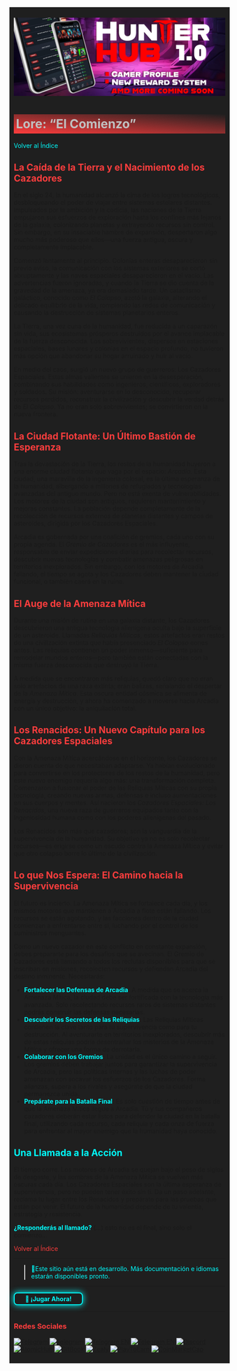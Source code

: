 <div style="background-color:#1F1F1F; padding:10px;">

![Space Hunters: Reborn](../../../static/img/Baanner_top_3.jpg)
# <div style="background: linear-gradient(185deg, #1F1F1F, #FF3D3D); padding: 5px; color: #FFFFFF;"><span style="color:#c0c0c0"> Lore: “El Comienzo”
[<span style="color:#00FFFF">Volver al Índice</span>](../00-index.md)
## <span style="color:#FF3D3D">La Caída de la Tierra y el Nacimiento de los Cazadores
En el siglo 24, la humanidad alcanzó la cima de los logros tecnológicos, desbloqueando el poder de viajar entre sistemas estelares distantes. Impulsados por la ambición y la codicia, las naciones de la Tierra empujaron sus esfuerzos de exploración hasta los confines más lejanos de la galaxia, colonizando planetas y extrayendo recursos sin control. Sin embargo, en su insaciable hambre de expansión, despertaron algo mucho más poderoso que ellos—una fuerza antigua, oscura y completamente implacable.

Comenzó lentamente al principio. Colonias enteras desaparecieron sin previo aviso, la comunicación con los sistemas exteriores se cortó abruptamente y las naves espaciales desaparecieron en el vacío. Las advertencias fueron ignoradas, y cuando la Tierra se dio cuenta de la gravedad de la amenaza, ya era demasiado tarde. Un cataclismo galáctico, conocido como *El Colapso*, azotó la galaxia, alterando el delicado equilibrio de la vida, rompiendo las redes de comunicación y causando la destrucción de sistemas planetarios enteros.

La Tierra, una vez cuna de la humanidad, fue reducida a un caparazón sin vida, sus ecosistemas prósperos destruidos por el avance implacable de la fuerza desconocida. Los sobrevivientes, dispersos en estaciones espaciales, bases lunares y colonias en el espacio profundo, no tuvieron más opción que abandonar su hogar arruinado y huir al vacío.

En medio del caos, surgió un nuevo grupo de guerreros: Los Cazadores Espaciales. Estas almas valientes se unieron en la desesperación, combinando sus habilidades como ingenieros, científicos, exploradores y soldados. Su misión: aventurarse en lo desconocido, recuperar recursos perdidos, reconstruir la civilización y descubrir la verdad detrás de *El Colapso*. Ya no eran solo sobrevivientes; se convirtieron en la nueva frontera.

## <span style="color:#FF3D3D">La Ciudad Flotante: Un Último Bastión de Esperanza
Tras la devastación de la Tierra, los restos de la humanidad huyeron a una enorme ciudad flotante que vaga por el espacio: *Arcadia*. Esta ciudad, una maravilla de la ingeniería colosal, es la última esperanza de la humanidad, albergando a millones de refugiados y tecnologías avanzadas del antiguo mundo. Pero no está exenta de vulnerabilidades. Los motores de la ciudad son antiguos, requieren mantenimiento y mejoras constantes. La población depende completamente de la recolección de recursos externos de planetas distantes y campos de asteroides, dirigida por los Cazadores Espaciales.

Arcadia es gobernada por una coalición de gremios, cada uno con su propia agenda. El *Gremio de Cazadores* es el más influyente, responsable de enviar expediciones diarias para recolectar recursos, descubrir nuevas tecnologías y combatir amenazas peligrosas en territorios inexplorados. Sin embargo, con los motores de Arcadia fallando, el tiempo se agota y los Cazadores deben mantener la ciudad funcional, o también caerá en la ruina.

## <span style="color:#FF3D3D">El Auge de la Amenaza Mítica
Durante una misión de rutina en una galaxia distante, los Cazadores descubrieron una antigua tecnología alienígena oculta bajo la superficie de un asteroide. Llamadas *Reliquias Míticas*, estos artefactos eran restos de una civilización extinta que había presenciado *El Colapso* eones antes. Las reliquias contienen un poder inmenso—suficiente para remodelar mundos enteros—pero también están conectadas con la misma fuerza desconocida que destruyó la Tierra.

A medida que se encontraron más reliquias, quedó claro que no eran solo artefactos de una raza extinta; eran balizas, señalando el despertar de la *Amenaza Mítica*. Esta oscura entidad cósmica se alimenta de energía y destrucción, y ahora ha comenzado a moverse hacia Arcadia con un único objetivo: la aniquilación total.

## <span style="color:#FF3D3D">Los Renacidos: Un Nuevo Capítulo para los Cazadores Espaciales
Con la Amenaza Mítica acercándose en el horizonte, los Cazadores se dieron cuenta de que necesitaban adaptarse. Ya habían evolucionado para convertirse en los protectores de los restos de la humanidad, pero este nuevo enemigo requería algo más: una transformación completa. Comenzaron a fusionar el poder de las Reliquias Míticas con su propia tecnología, creando nuevas armas, defensas e incluso aumentaciones en sus cuerpos y mentes. Así nacieron los *Cazadores Espaciales: Los Renacidos*, una nueva raza de guerreros equipados tanto con la ingeniosidad humana como con los poderes alienígenas del pasado.

Los Renacidos son más que cazadores; son la vanguardia de la supervivencia de la humanidad. Su objetivo ya no es solo recolectar recursos—es erigirse como un escudo contra la Amenaza Mítica y evitar que otro colapso borre lo último de la civilización.

## <span style="color:#FF3D3D">Lo que Nos Espera: El Camino hacia la Supervivencia
El futuro es incierto. La Amenaza Mítica se fortalece cada día, y los mismos motores que mantienen a Arcadia a flote están fallando. Los recursos se están agotando, y las facciones dentro de la ciudad comienzan a enfrentarse entre sí, luchando por el control de los suministros menguantes.

Como un nuevo cazador en este conflicto en constante expansión, debes prepararte para los desafíos que se avecinan. El Gremio de Cazadores está llamando a todos los reclutas disponibles para que se inscriban en misiones, recolecten recursos y defiendan Arcadia del destino inminente. Necesitarás:

- **<span style="color:#00FFFF">Fortalecer las Defensas de Arcadia**: A medida que se acerca la Amenaza Mítica, la ciudad debe ser fortificada con la tecnología más avanzada. Solo recolectando recursos raros de sistemas distantes podrás construir las defensas necesarias.
- **<span style="color:#00FFFF">Descubrir los Secretos de las Reliquias**: Las Reliquias Míticas contienen la clave tanto para tu supervivencia como para tu destrucción. Al aventurarte en territorios inexplorados, descubrir más de estas reliquias podría desentrañar los misterios de la Amenaza Mítica y ofrecer una forma de derrotarla.
- **<span style="color:#00FFFF">Colaborar con los Gremios**: La unidad es el único camino a seguir. Los gremios deben trabajar juntos para garantizar la supervivencia de Arcadia, pero las políticas internas y las luchas de poder amenazan con socavar los esfuerzos de los Cazadores. Forma alianzas, supera a los rivales y asegúrate de que la ciudad permanezca unida.
- **<span style="color:#00FFFF">Prepárate para la Batalla Final**: Es solo cuestión de tiempo antes de que la Amenaza Mítica llegue a Arcadia. Tú y tus compañeros cazadores deberán estar listos para defender la ciudad en la batalla final, utilizando cada recurso, cada reliquia y cada onza de fuerza para enfrentar al mayor enemigo que la humanidad haya conocido.

## <span style="color:#00FFFF">Una Llamada a la Acción
El tiempo corre. Los motores de Arcadia se quejan bajo el peso de siglos de desgaste, y las sombras de la Amenaza Mítica se vuelven más oscuras cada día. Los Cazadores Espaciales son la última esperanza de supervivencia, pero no pueden tener éxito sin ti. Da un paso adelante, reclama tu lugar entre los Renacidos y prepárate para las pruebas que están por venir. El futuro de la humanidad depende de tu valentía, estrategia y resistencia.

**<span style="color:#00FFFF">¿Responderás al llamado?**
(...) esto no es el final, sino solo el comienzo...


[<span style="color:#FF3D3D">Volver al Índice</span>](../00-index.md)
<hr>

><span style="color:#00FFFF"> 🔧Este sitio aún está en desarrollo. Más documentación e idiomas estarán disponibles pronto.</span>
<hr>
<a href="https://spacehunters.online" style="text-decoration:none;">
  <div style="display:inline-block; padding:4px 24px; background-color:#1F1F1F; color:#00FFFF; border: 2px solid #00FFFF; border-radius:8px; font-weight:bold; box-shadow: 0px 0px 15px #00FFFF; transition: background-color 0.3s, box-shadow 0.3s;">
    🚀 ¡Jugar Ahora!
  </div>
</a>

<style>
  a:hover div {
    background-color: #00FFFF;
    color: #1F1F1F;
    box-shadow: 0px 0px 25px #00FFFF;
  }
</style>
****

### <span style="color:#FF3D3D">Redes Sociales</span>

[![Telegram](https://img.shields.io/badge/Telegram-BOT-26A5E4?style=plastic&logo=telegram)](https://t.me/SpaceHuntersBot)
[![Telegram](https://img.shields.io/badge/Telegram-Anuncios-26A5E4?style=plastic&logo=telegram)](https://t.me/spacehuntersnews)
[![Telegram EN](https://img.shields.io/badge/Telegram-Chat%20ENG-2CA5E0?style=plastic&logo=telegram)](https://t.me/spacehunterss)
[![Telegram EN](https://img.shields.io/badge/Telegram-Chat%20ESP-2CA5E0?style=plastic&logo=telegram)](https://t.me/shspanish)
[![Discord](https://img.shields.io/badge/Discord-Space%20Hunters-7289DA?style=plastic&logo=discord)](https://discord.gg/wpmzyJM9xb)
[![AtomicHub](https://img.shields.io/badge/AtomicHub-Space%20Hunters-EE474C?style=plastic&logo=atomichub)](https://wax.atomichub.io/explorer/collection/wax-mainnet/spacehunterz)
[![GitBook](https://img.shields.io/badge/GitBook-Space%20Hunters-7A8089?style=plastic&logo=gitbook)](https://spaceheroes.gitbook.io/space-hunters)
[![Zealy](https://img.shields.io/badge/Zealy-Space%20Hunters-FF69B4?style=plastic&logo=zealy)](https://zealy.io/cw/spacehuntersthereborn/invite/UroI4c6fhtB3SX65siHBX)
[![PlayToEarn](https://img.shields.io/badge/PlayToEarn-Space%20Hunters-34C759?style=plastic&logo=playtoearn)](https://playtoearn.com/blockchaingame/space-hunters-the-reborn?rel=search)
[![CoinMarketCap](https://img.shields.io/badge/CoinMarketCap-NFTSpaceHunters-03C9A9?style=plastic&logo=coinmarketcap)](https://coinmarketcap.com/community/profile/nftspacehunters/)
